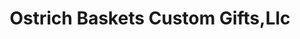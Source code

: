 ---
title: "Ostrich Baskets Custom Gifts,Llc"
url: /centennial/ostrich-baskets-custom-gifts-llc/
shop: Andenken
---